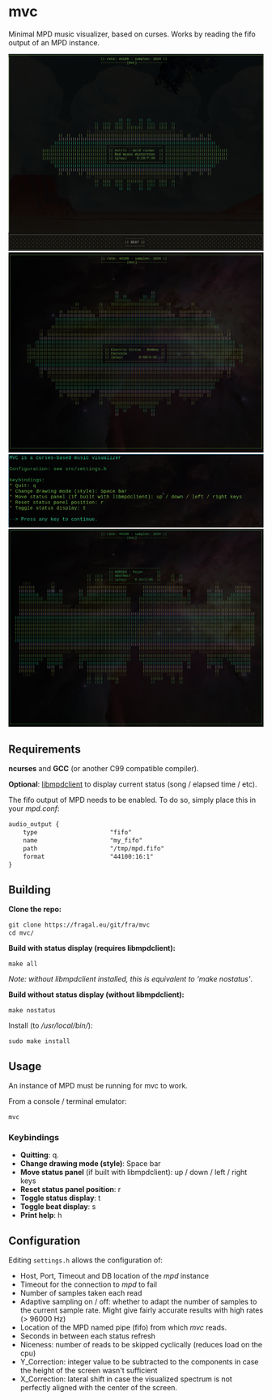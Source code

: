 # mvc

Minimal MPD music visualizer, based on curses. Works by reading the fifo output of an MPD instance.

![ExampleBeat](./pics/pic4.png)
![Example1](./pics/pic1.png)
![Example2](./pics/pic2.png)
![Example3](./pics/pic3.png)

## Requirements

**ncurses** and **GCC** (or another C99 compatible compiler).

**Optional**: [libmpdclient](https://github.com/MusicPlayerDaemon/libmpdclient) to display current status (song / elapsed time / etc).

The fifo output of MPD needs to be enabled. To do so, simply place this in your *mpd.conf*:

```
audio_output {
    type                    "fifo"
	name                    "my_fifo"
	path                    "/tmp/mpd.fifo"
	format                  "44100:16:1"
}
```

## Building

**Clone the repo:**
```
git clone https://fragal.eu/git/fra/mvc
cd mvc/
```

**Build with status display (requires libmpdclient):**
```
make all
```
*Note: without libmpdclient installed, this is equivalent to 'make nostatus'*.

**Build without status display (without libmpdclient):**
```
make nostatus
```

Install (to */usr/local/bin/*):
```
sudo make install
```

## Usage

An instance of MPD must be running for mvc to work.

From a console / terminal emulator:
```
mvc
```

### Keybindings

* **Quitting**: q.
* **Change drawing mode (style)**: Space bar
* **Move status panel** (if built with libmpdclient): up / down / left / right keys
* **Reset status panel position**: r
* **Toggle status display**: t
* **Toggle beat display**: s
* **Print help**: h

## Configuration

Editing `settings.h` allows the configuration of:

* Host, Port, Timeout and DB location of the *mpd* instance
* Timeout for the connection to *mpd* to fail
* Number of samples taken each read
* Adaptive sampling on / off: whether to adapt the number of samples to the current sample rate. Might give fairly accurate results with high rates (> 96000 Hz)
* Location of the MPD named pipe (fifo) from which *mvc* reads.
* Seconds in between each status refresh
* Niceness: number of reads to be skipped cyclically (reduces load on the cpu)
* Y\_Correction: integer value to be subtracted to the components in case the height of the
  screen wasn't sufficient
* X\_Correction: lateral shift in case the visualized spectrum is not perfectly aligned with the
  center of the screen.
